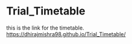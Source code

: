 # Trial_Timetable

this is the link for the timetable.
https://dhirajmishra98.github.io/Trial_Timetable/
